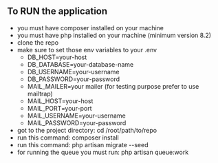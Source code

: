 ## To RUN the application

-   you must have composer installed on your machine
-   you must have php installed on your machine (minimum version 8.2)
-   clone the repo
-   make sure to set those env variables to your .env
    -   DB_HOST=your-host
    -   DB_DATABASE=your-database-name
    -   DB_USERNAME=your-username
    -   DB_PASSWORD=your-password
    -   MAIL_MAILER=your mailer (for testing purpose prefer to use mailtrap)
    -   MAIL_HOST=your-host
    -   MAIL_PORT=your-port
    -   MAIL_USERNAME=your-username
    -   MAIL_PASSWORD=your-password
-   got to the project directory: cd /root/path/to/repo
-   run this command: composer install
-   run this command: php artisan migrate --seed
-   for running the queue you must run: php artisan queue:work
